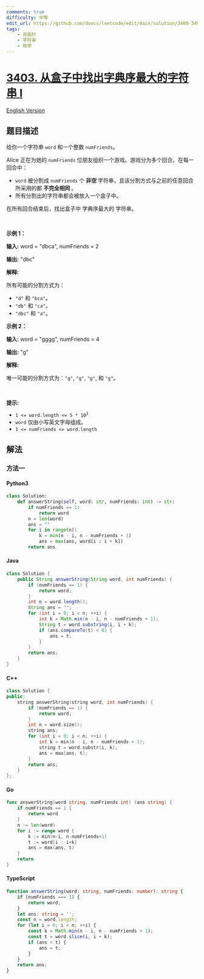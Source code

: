 ```yaml
---
comments: true
difficulty: 中等
edit_url: https://github.com/doocs/leetcode/edit/main/solution/3400-3499/3403.Find%20the%20Lexicographically%20Largest%20String%20From%20the%20Box%20I/README.md
tags:
    - 双指针
    - 字符串
    - 枚举
---
```


<!-- problem:start -->

# [3403. 从盒子中找出字典序最大的字符串 I](https://leetcode.cn/problems/find-the-lexicographically-largest-string-from-the-box-i)

[English Version](/solution/3400-3499/3403.Find%20the%20Lexicographically%20Largest%20String%20From%20the%20Box%20I/README_EN.md)

## 题目描述

<!-- description:start -->

<p>给你一个字符串 <code>word</code> 和一个整数 <code>numFriends</code>。</p>

<p>Alice 正在为她的 <code>numFriends</code> 位朋友组织一个游戏。游戏分为多个回合，在每一回合中：</p>

<ul>
	<li><code>word</code> 被分割成 <code>numFriends</code> 个&nbsp;<strong>非空&nbsp;</strong>字符串，且该分割方式与之前的任意回合所采用的都 <strong>不完全相同&nbsp;</strong>。</li>
	<li>所有分割出的字符串都会被放入一个盒子中。</li>
</ul>

<p>在所有回合结束后，找出盒子中&nbsp;<span data-keyword="lexicographically-smaller-string">字典序最大的&nbsp;</span>字符串。</p>

<p>&nbsp;</p>

<p><strong class="example">示例 1：</strong></p>

<div class="example-block">
<p><strong>输入:</strong> <span class="example-io">word = "dbca", numFriends = 2</span></p>

<p><strong>输出:</strong> <span class="example-io">"dbc"</span></p>

<p><strong>解释:</strong>&nbsp;</p>

<p>所有可能的分割方式为：</p>

<ul>
	<li><code>"d"</code> 和 <code>"bca"</code>。</li>
	<li><code>"db"</code> 和 <code>"ca"</code>。</li>
	<li><code>"dbc"</code> 和 <code>"a"</code>。</li>
</ul>
</div>

<p><strong class="example">示例 2：</strong></p>

<div class="example-block">
<p><strong>输入:</strong> <span class="example-io">word = "gggg", numFriends = 4</span></p>

<p><strong>输出:</strong> <span class="example-io">"g"</span></p>

<p><strong>解释:</strong>&nbsp;</p>

<p>唯一可能的分割方式为：<code>"g"</code>, <code>"g"</code>, <code>"g"</code>, 和 <code>"g"</code>。</p>
</div>

<p>&nbsp;</p>

<p><strong>提示:</strong></p>

<ul>
	<li><code>1 &lt;= word.length &lt;= 5&nbsp;* 10<sup>3</sup></code></li>
	<li><code>word</code> 仅由小写英文字母组成。</li>
	<li><code>1 &lt;= numFriends &lt;= word.length</code></li>
</ul>

<!-- description:end -->

## 解法

<!-- solution:start -->

### 方法一

<!-- tabs:start -->

#### Python3

```python
class Solution:
    def answerString(self, word: str, numFriends: int) -> str:
        if numFriends == 1:
            return word
        n = len(word)
        ans = ""
        for i in range(n):
            k = min(n - i, n - numFriends + 1)
            ans = max(ans, word[i : i + k])
        return ans
```

#### Java

```java
class Solution {
    public String answerString(String word, int numFriends) {
        if (numFriends == 1) {
            return word;
        }
        int n = word.length();
        String ans = "";
        for (int i = 0; i < n; ++i) {
            int k = Math.min(n - i, n - numFriends + 1);
            String t = word.substring(i, i + k);
            if (ans.compareTo(t) < 0) {
                ans = t;
            }
        }
        return ans;
    }
}
```

#### C++

```cpp
class Solution {
public:
    string answerString(string word, int numFriends) {
        if (numFriends == 1) {
            return word;
        }
        int n = word.size();
        string ans;
        for (int i = 0; i < n; ++i) {
            int k = min(n - i, n - numFriends + 1);
            string t = word.substr(i, k);
            ans = max(ans, t);
        }
        return ans;
    }
};
```

#### Go

```go
func answerString(word string, numFriends int) (ans string) {
	if numFriends == 1 {
		return word
	}
	n := len(word)
	for i := range word {
		k := min(n-i, n-numFriends+1)
		t := word[i : i+k]
		ans = max(ans, t)
	}
	return
}
```

#### TypeScript

```ts
function answerString(word: string, numFriends: number): string {
    if (numFriends === 1) {
        return word;
    }
    let ans: string = '';
    const n = word.length;
    for (let i = 0; i < n; ++i) {
        const k = Math.min(n - i, n - numFriends + 1);
        const t = word.slice(i, i + k);
        if (ans < t) {
            ans = t;
        }
    }
    return ans;
}
```

<!-- tabs:end -->

<!-- solution:end -->

<!-- problem:end -->

